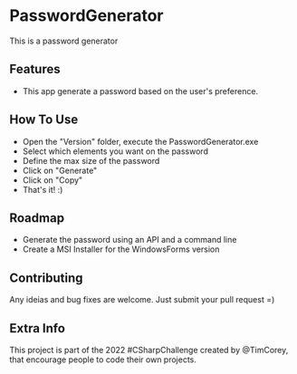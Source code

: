 # PasswordGenerator

This is a password generator

## Features
 * This app generate a password based on the user's preference.

## How To Use
 * Open the "Version" folder, execute the PasswordGenerator.exe
 * Select which elements you want on the password
 * Define the max size of the password
 * Click on "Generate"
 * Click on "Copy"
 * That's it! :)

## Roadmap
 * Generate the password using an API and a command line
 * Create a MSI Installer for the WindowsForms version

## Contributing
Any ideias and bug fixes are welcome. Just submit your pull request =)

## Extra Info
This project is part of the 2022 #CSharpChallenge created by @TimCorey, that encourage people to code their own projects.
